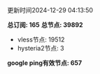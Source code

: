更新时间2024-12-29 04:13:50

**总订阅: 165**
**总节点: 39892**
- vless节点: 19512
- hysteria2节点: 3

**google ping有效节点: 657**
